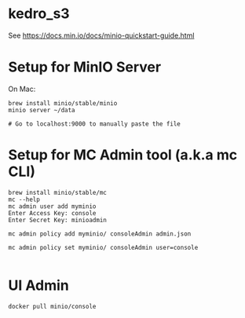 # kedro_s3
See https://docs.min.io/docs/minio-quickstart-guide.html

# Setup for MinIO Server
On Mac:
```
brew install minio/stable/minio
minio server ~/data

# Go to localhost:9000 to manually paste the file
```

# Setup for MC Admin tool (a.k.a mc CLI)
```
brew install minio/stable/mc
mc --help
mc admin user add myminio
Enter Access Key: console
Enter Secret Key: minioadmin

mc admin policy add myminio/ consoleAdmin admin.json

mc admin policy set myminio/ consoleAdmin user=console


```
# UI Admin
```
docker pull minio/console
```